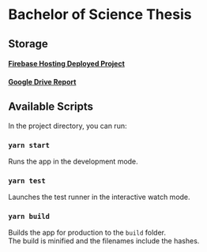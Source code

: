 # Bachelor of Science Thesis

## Storage
#### [Firebase Hosting Deployed Project](https://social-racetrack.web.app/)
#### [Google Drive Report](https://drive.google.com/open?id=1QU418ihDzM2fBo6UxbA8GqxavGlbpZGK)

## Available Scripts
In the project directory, you can run:

### `yarn start`
Runs the app in the development mode.<br />

### `yarn test`
Launches the test runner in the interactive watch mode.<br />

### `yarn build`
Builds the app for production to the `build` folder.<br />
The build is minified and the filenames include the hashes.<br />
